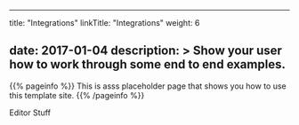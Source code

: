
---
title: "Integrations"
linkTitle: "Integrations"
weight: 6

date: 2017-01-04
description: >
  Show your user how to work through some end to end examples.
---

{{% pageinfo %}}
This is asss placeholder page that shows you how to use this template site.
{{% /pageinfo %}}

Editor Stuff

